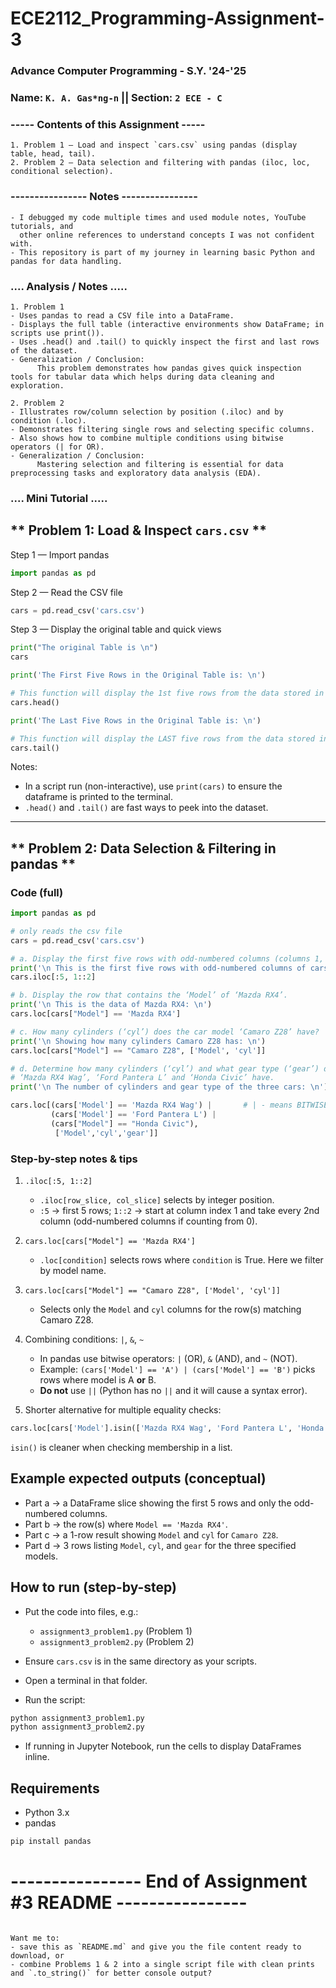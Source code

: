 # ECE2112_Programming-Assignment-3 

 ###  Advance Computer Programming - S.Y. '24-'25  
 ### Name: `K. A. Gas*ng-n` || Section: `2 ECE - C`

### ----- Contents of this Assignment ----- 
    
    1. Problem 1 – Load and inspect `cars.csv` using pandas (display table, head, tail).
    2. Problem 2 – Data selection and filtering with pandas (iloc, loc, conditional selection).
### ---------------- Notes ----------------
    
    - I debugged my code multiple times and used module notes, YouTube tutorials, and 
      other online references to understand concepts I was not confident with.
    - This repository is part of my journey in learning basic Python and pandas for data handling.

### .... Analysis / Notes .....
    
    1. Problem 1
    - Uses pandas to read a CSV file into a DataFrame.
    - Displays the full table (interactive environments show DataFrame; in scripts use print()).
    - Uses .head() and .tail() to quickly inspect the first and last rows of the dataset.
    - Generalization / Conclusion:
          This problem demonstrates how pandas gives quick inspection tools for tabular data which helps during data cleaning and exploration.

    2. Problem 2
    - Illustrates row/column selection by position (.iloc) and by condition (.loc).
    - Demonstrates filtering single rows and selecting specific columns.
    - Also shows how to combine multiple conditions using bitwise operators (| for OR).
    - Generalization / Conclusion:
          Mastering selection and filtering is essential for data preprocessing tasks and exploratory data analysis (EDA).

### .... Mini Tutorial .....

## ** Problem 1: Load & Inspect `cars.csv` **

Step 1 — Import pandas

```python
import pandas as pd
````

Step 2 — Read the CSV file

```python
cars = pd.read_csv('cars.csv')
```

Step 3 — Display the original table and quick views

```python
print("The original Table is \n")
cars

print('The First Five Rows in the Original Table is: \n')

# This function will display the 1st five rows from the data stored in cars
cars.head()

print('The Last Five Rows in the Original Table is: \n')

# This function will display the LAST five rows from the data stored in cars
cars.tail()
```

Notes:

* In a script run (non-interactive), use `print(cars)` to ensure the dataframe is printed to the terminal.
* `.head()` and `.tail()` are fast ways to peek into the dataset.

---

## \*\* Problem 2: Data Selection & Filtering in pandas \*\*

### Code (full)

```python
import pandas as pd

# only reads the csv file
cars = pd.read_csv('cars.csv')

# a. Display the first five rows with odd-numbered columns (columns 1, 3, 5, 7…)
print('\n This is the first five rows with odd-numbered columns of cars: \n')
cars.iloc[:5, 1::2]

# b. Display the row that contains the ‘Model’ of ‘Mazda RX4’.
print('\n This is the data of Mazda RX4: \n')
cars.loc[cars["Model"] == 'Mazda RX4']

# c. How many cylinders (‘cyl’) does the car model ‘Camaro Z28’ have?
print('\n Showing how many cylinders Camaro Z28 has: \n')
cars.loc[cars["Model"] == "Camaro Z28", ['Model', 'cyl']]

# d. Determine how many cylinders (‘cyl’) and what gear type (‘gear’) do the car models 
# ‘Mazda RX4 Wag’, ‘Ford Pantera L’ and ‘Honda Civic’ have.
print('\n The number of cylinders and gear type of the three cars: \n')

cars.loc[(cars['Model'] == 'Mazda RX4 Wag') |       # | - means BITWISE OR
         (cars['Model'] == 'Ford Pantera L') |
         (cars["Model"] == "Honda Civic"),
          ['Model','cyl','gear']]
```

### Step-by-step notes & tips

1. `.iloc[:5, 1::2]`

   * `.iloc[row_slice, col_slice]` selects by integer position.
   * `:5` → first 5 rows; `1::2` → start at column index 1 and take every 2nd column (odd-numbered columns if counting from 0).

2. `cars.loc[cars["Model"] == 'Mazda RX4']`

   * `.loc[condition]` selects rows where `condition` is True. Here we filter by model name.

3. `cars.loc[cars["Model"] == "Camaro Z28", ['Model', 'cyl']]`

   * Selects only the `Model` and `cyl` columns for the row(s) matching Camaro Z28.

4. Combining conditions: `|`, `&`, `~`

   * In pandas use bitwise operators: `|` (OR), `&` (AND), and `~` (NOT).
   * Example: `(cars['Model'] == 'A') | (cars['Model'] == 'B')` picks rows where model is A **or** B.
   * **Do not** use `||` (Python has no `||` and it will cause a syntax error).

5. Shorter alternative for multiple equality checks:

```python
cars.loc[cars['Model'].isin(['Mazda RX4 Wag', 'Ford Pantera L', 'Honda Civic']), ['Model','cyl','gear']]
```

`isin()` is cleaner when checking membership in a list.

## Example expected outputs (conceptual)

* Part a → a DataFrame slice showing the first 5 rows and only the odd-numbered columns.
* Part b → the row(s) where `Model == 'Mazda RX4'`.
* Part c → a 1-row result showing `Model` and `cyl` for `Camaro Z28`.
* Part d → 3 rows listing `Model`, `cyl`, and `gear` for the three specified models.

## How to run (step-by-step)

* Put the code into files, e.g.:

  * `assignment3_problem1.py` (Problem 1)
  * `assignment3_problem2.py` (Problem 2)
* Ensure `cars.csv` is in the same directory as your scripts.
* Open a terminal in that folder.
* Run the script:

```bash
python assignment3_problem1.py
python assignment3_problem2.py
```

* If running in Jupyter Notebook, run the cells to display DataFrames inline.

## Requirements

* Python 3.x
* pandas

```bash
pip install pandas
```

# ---------------- End of Assignment #3 README ----------------

```

Want me to:
- save this as `README.md` and give you the file content ready to download, or  
- combine Problems 1 & 2 into a single script file with clean prints and `.to_string()` for better console output?
```
